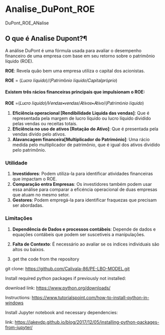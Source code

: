 # Analise_DuPont_ROE
DuPont_ROE_ANalise

## O que é Analise Dupont?¶
A análise DuPont é uma fórmula usada para avaliar o desempenho financeiro de uma empresa com base em seu retorno sobre o patrimônio líquido (ROE).

**ROE**: Revela quão bem uma empresa utiliza o capital dos acionistas.

**ROE** = (𝐿𝑢𝑐𝑟𝑜 𝑙𝑖𝑞𝑢𝑖𝑑𝑜)/(𝑃𝑎𝑡𝑟𝑖𝑚ô𝑛𝑖𝑜 𝑙𝑖𝑞𝑢𝑖𝑑𝑜/𝐶𝑎𝑝𝑖𝑡𝑎𝑙𝑝𝑟ó𝑝𝑟𝑖𝑜)

#### Existem três rácios financeiras principais que impulsionam o ROE:

**ROE** =(𝐿𝑢𝑐𝑟𝑜 𝑙𝑖𝑞𝑢𝑖𝑑𝑜)/𝑉𝑒𝑛𝑑𝑎𝑠∗𝑣𝑒𝑛𝑑𝑎𝑠/𝐴𝑡𝑖𝑣𝑜𝑠∗𝐴𝑡𝑖𝑣𝑜/(𝑃𝑎𝑡𝑟𝑖𝑚ó𝑛𝑖𝑜 𝑙𝑖𝑞𝑢𝑖𝑑𝑜)

1. **Eficiência operacional [Rendibilidade Liquida das vendas]**: Que é representada pela margem de lucro líquido ou lucro líquido dividido pelas vendas ou receitas totais.
2. **Eficiência no uso de ativos [Rotação do Ativo]**: Que é presentada pela vendas divido pelo ativos.
3.  **Alavancagem financeira[Multiplicador do Património]**: Uma rácio medida pelo multiplicador de patrimônio, que é igual dos ativos dividido pelo patrimônio.

### Utilidade
1. **Investidores**: Podem utiliza-la para identificar atividades financeiras que impactam o ROE.
2. **Comparação entra Empresas**: Os investidores também podem usar essa análise para comparar a eficéncia operacional de duas empresas que atuam no mesmo setor. 
3. **Gestores**: Podem empregá-la para identificar fraquezas que precisam ser abordadas. 


### Limitações
1. **Dependência de Dados e processos contábeis**: Depende de dados e equações contábeis que podem ser suscetiveis a manipulações.
2. **Falta de Contexto**: É necessário ao avaliar se os indices individuais são altos ou baixos.

3. get the code from the repository

git clone: https://github.com/Calivala-86/PE-LBO-MODEL.git

Install required python packages if previously not installed:

download link: https://www.python.org/downloads/

Instructions: https://www.tutorialspoint.com/how-to-install-python-in-windows

Install Jupyter notebook and necessary dependencies:

link: https://jakevdp.github.io/blog/2017/12/05/installing-python-packages-from-jupyter/
